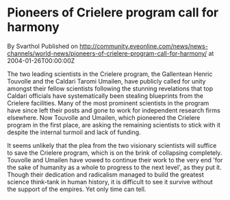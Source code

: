 # Pioneers of Crielere program call for harmony
By Svarthol
Published on http://community.eveonline.com/news/news-channels/world-news/pioneers-of-crielere-program-call-for-harmony/ at 2004-01-26T00:00:00Z

The two leading scientists in the Crielere program, the Gallentean Henric Touvolle and the Caldari Taromi Umailen, have publicly called for unity amongst their fellow scientists following the stunning revelations that top Caldari officials have systematically been stealing blueprints from the Crielere facilities. Many of the most prominent scientists in the program have since left their posts and gone to work for independent research firms elsewhere. Now Touvolle and Umailen, which pioneered the Crielere program in the first place, are asking the remaining scientists to stick with it despite the internal turmoil and lack of funding.  
  
 It seems unlikely that the plea from the two visionary scientists will suffice to save the Crielere program, which is on the brink of collapsing completely. Touvolle and Umailen have vowed to continue their work to the very end 'for the sake of humanity as a whole to progress to the next level', as they put it. Though their dedication and radicalism managed to build the greatest science think-tank in human history, it is difficult to see it survive without the support of the empires. Yet only time can tell.

